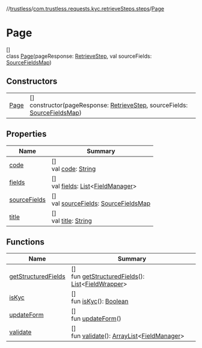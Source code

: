 //[trustless](../../../index.md)/[com.trustless.requests.kyc.retrieveSteps.steps](../index.md)/[Page](index.md)

# Page

[]\
class [Page](index.md)(pageResponse: [RetrieveStep](../../com.trustless.requests.kyc.retrieveSteps/-retrieve-step/index.md), val sourceFields: [SourceFieldsMap](../-source-fields-map/index.md))

## Constructors

| | |
|---|---|
| [Page](-page.md) | []<br>constructor(pageResponse: [RetrieveStep](../../com.trustless.requests.kyc.retrieveSteps/-retrieve-step/index.md), sourceFields: [SourceFieldsMap](../-source-fields-map/index.md)) |

## Properties

| Name | Summary |
|---|---|
| [code](code.md) | []<br>val [code](code.md): [String](https://kotlinlang.org/api/latest/jvm/stdlib/kotlin/-string/index.html) |
| [fields](fields.md) | []<br>val [fields](fields.md): [List](https://kotlinlang.org/api/latest/jvm/stdlib/kotlin.collections/-list/index.html)&lt;[FieldManager](../../com.trustless.requests.kyc.retrieveSteps.steps.wrapper/-field-manager/index.md)&gt; |
| [sourceFields](source-fields.md) | []<br>val [sourceFields](source-fields.md): [SourceFieldsMap](../-source-fields-map/index.md) |
| [title](title.md) | []<br>val [title](title.md): [String](https://kotlinlang.org/api/latest/jvm/stdlib/kotlin/-string/index.html) |

## Functions

| Name | Summary |
|---|---|
| [getStructuredFields](get-structured-fields.md) | []<br>fun [getStructuredFields](get-structured-fields.md)(): [List](https://kotlinlang.org/api/latest/jvm/stdlib/kotlin.collections/-list/index.html)&lt;[FieldWrapper](../../com.trustless.requests.kyc.retrieveSteps.steps.wrapper/-field-wrapper/index.md)&gt; |
| [isKyc](is-kyc.md) | []<br>fun [isKyc](is-kyc.md)(): [Boolean](https://kotlinlang.org/api/latest/jvm/stdlib/kotlin/-boolean/index.html) |
| [updateForm](update-form.md) | []<br>fun [updateForm](update-form.md)() |
| [validate](validate.md) | []<br>fun [validate](validate.md)(): [ArrayList](https://kotlinlang.org/api/latest/jvm/stdlib/kotlin.collections/-array-list/index.html)&lt;[FieldManager](../../com.trustless.requests.kyc.retrieveSteps.steps.wrapper/-field-manager/index.md)&gt; |
